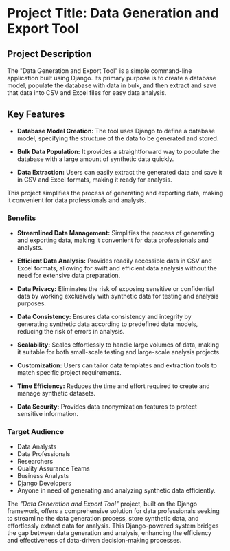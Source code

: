 <style>
h1 {
    font-size: 30px;
}
</style>
# Project Title: Data Generation and Export Tool

## Project Description

The "Data Generation and Export Tool" is a simple command-line application built using Django. Its primary purpose is to create a database model, populate the database with data in bulk, and then extract and save that data into CSV and Excel files for easy data analysis.

## Key Features

- **Database Model Creation:** The tool uses Django to define a database model, specifying the structure of the data to be generated and stored.

- **Bulk Data Population:** It provides a straightforward way to populate the database with a large amount of synthetic data quickly.

- **Data Extraction:** Users can easily extract the generated data and save it in CSV and Excel formats, making it ready for analysis.

This project simplifies the process of generating and exporting data, making it convenient for data professionals and analysts.

### Benefits

- **Streamlined Data Management:** Simplifies the process of generating and exporting data, making it convenient for data professionals and analysts.

- **Efficient Data Analysis:** Provides readily accessible data in CSV and Excel formats, allowing for swift and efficient data analysis without the need for extensive data preparation.

- **Data Privacy:** Eliminates the risk of exposing sensitive or confidential data by working exclusively with synthetic data for testing and analysis purposes.

- **Data Consistency:** Ensures data consistency and integrity by generating synthetic data according to predefined data models, reducing the risk of errors in analysis.

- **Scalability:** Scales effortlessly to handle large volumes of data, making it suitable for both small-scale testing and large-scale analysis projects.

- **Customization:** Users can tailor data templates and extraction tools to match specific project requirements.

- **Time Efficiency:** Reduces the time and effort required to create and manage synthetic datasets.

- **Data Security:** Provides data anonymization features to protect sensitive information.
### Target Audience

- Data Analysts
- Data Professionals
- Researchers
- Quality Assurance Teams
- Business Analysts
- Django Developers
- Anyone in need of generating and analyzing synthetic data efficiently.


The _"Data Generation and Export Tool"_ project, built on the Django framework, offers a comprehensive solution for data professionals seeking to streamline the data generation process, store synthetic data, and effortlessly extract data for analysis. This Django-powered system bridges the gap between data generation and analysis, enhancing the efficiency and effectiveness of data-driven decision-making processes.
